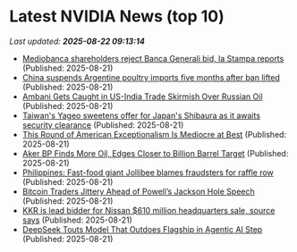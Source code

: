 # Latest NVIDIA News (top 10)
_Last updated: **2025-08-22 09:13:14**_

- [Mediobanca shareholders reject Banca Generali bid, la Stampa reports](https://biztoc.com/x/b4be17c414440823) (Published: 2025-08-21)
- [China suspends Argentine poultry imports five months after ban lifted](https://biztoc.com/x/06df14f5debf7663) (Published: 2025-08-21)
- [Ambani Gets Caught in US-India Trade Skirmish Over Russian Oil](https://biztoc.com/x/574dce4cef163fa4) (Published: 2025-08-21)
- [Taiwan's Yageo sweetens offer for Japan's Shibaura as it awaits security clearance](https://biztoc.com/x/027f8fc18eaa49e1) (Published: 2025-08-21)
- [This Round of American Exceptionalism Is Mediocre at Best](https://biztoc.com/x/de2302bcda7dd7e3) (Published: 2025-08-21)
- [Aker BP Finds More Oil, Edges Closer to Billion Barrel Target](https://biztoc.com/x/24ce7ddf10a78ca4) (Published: 2025-08-21)
- [Philippines: Fast-food giant Jollibee blames fraudsters for raffle row](https://biztoc.com/x/0be0b22a8114f4ff) (Published: 2025-08-21)
- [Bitcoin Traders Jittery Ahead of Powell’s Jackson Hole Speech](https://biztoc.com/x/3d47d5add89afc1d) (Published: 2025-08-21)
- [KKR is lead bidder for Nissan $610 million headquarters sale, source says](https://biztoc.com/x/3247397f0a0cc63a) (Published: 2025-08-21)
- [DeepSeek Touts Model That Outdoes Flagship in Agentic AI Step](https://biztoc.com/x/7f647922984fdbd3) (Published: 2025-08-21)
